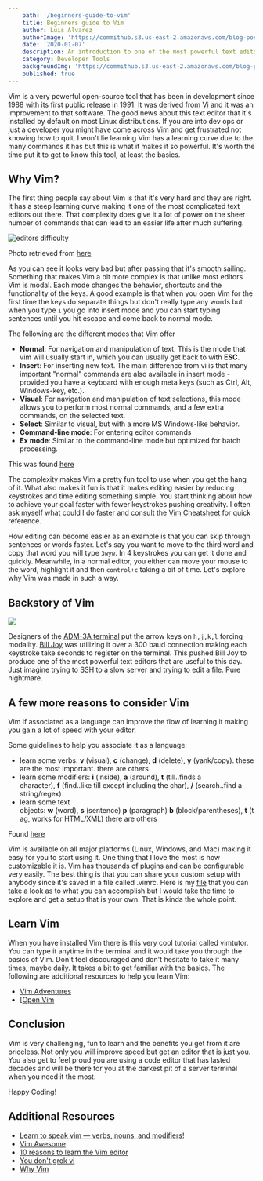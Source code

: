 ```yaml
---
    path: '/beginners-guide-to-vim'
    title: Beginners guide to Vim
    author: Luis Alvarez
    authorImage: 'https://commithub.s3.us-east-2.amazonaws.com/blog-posts/author/luis.jpg'
    date: '2020-01-07'
    description: An introduction to one of the most powerful text editors available in your terminal
    category: Developer Tools
    backgroundImg: 'https://commithub.s3.us-east-2.amazonaws.com/blog-posts/beginners-guide-to-vim/vim-terminal.png'
    published: true
---
```


Vim is a very powerful open-source tool that has been in development since 1988 with its first public release in 1991. It was derived from [Vi](https://en.wikipedia.org/wiki/Vi) and it was an improvement to that software. The good news about this text editor that it's installed by default on most Linux distributions. If you are into dev ops or just a developer you might have come across Vim and get frustrated not knowing how to quit. I won't lie learning Vim has a learning curve due to the many commands it has but this is what it makes it so powerful. It's worth the time put it to get to know this tool, at least the basics.

## Why Vim?

The first thing people say about Vim is that it's very hard and they are right. It has a steep learning curve making it one of the most complicated text editors out there. That complexity does give it a lot of power on the sheer number of commands that can lead to an easier life after much suffering.

<img class="section-jumbo" src="https://commithub.s3.us-east-2.amazonaws.com/blog-posts/beginners-guide-to-vim/graph.png" alt="editors difficulty" />

Photo retrieved from <a href="http://www.terminally-incoherent.com/blog/2012/03/21/why-vim/" rel="noopener" target="_blank">here</a>

As you can see it looks very bad but after passing that it's smooth sailing. Something that makes Vim a bit more complex is that unlike most editors Vim is modal. Each mode changes the behavior, shortcuts and the functionality of the keys. A good example is that when you open Vim for the first time the keys do separate things but don't really type any words but when you type `i` you go into insert mode and you can start typing sentences until you hit escape and come back to normal mode.

The following are the different modes that Vim offer

- **Normal**: For navigation and manipulation of text. This is the mode that vim will usually start in, which you can usually get back to with **ESC**.
- **Insert**: For inserting new text. The main difference from vi is that many important "normal" commands are also available in insert mode - provided you have a keyboard with enough meta keys (such as Ctrl, Alt, Windows-key, etc.).
- **Visual**: For navigation and manipulation of text selections, this mode allows you to perform most normal commands, and a few extra commands, on the selected text.
- **Select**: Similar to visual, but with a more MS Windows-like behavior.
- **Command-line mode**: For entering editor commands
- **Ex mode**: Similar to the command-line mode but optimized for batch processing.

This was found <a href="https://en.wikibooks.org/wiki/Learning_the_vi_Editor/Vim/Modes" rel="noopener" target="_blank">here</a>

The complexity makes Vim a pretty fun tool to use when you get the hang of it. What also makes it fun is that it makes editing easier by reducing keystrokes and time editing something simple. You start thinking about how to achieve your goal faster with fewer keystrokes pushing creativity. I often ask myself what could I do faster and consult the <a href="https://vim.rtorr.com" rel="noopener" target="_blank">Vim Cheatsheet</a> for quick reference.

How editing can become easier as an example is that you can skip through sentences or words faster. Let's say you want to move to the third word and copy that word you will type `3wyw`. In 4 keystrokes you can get it done and quickly. Meanwhile, in a normal editor, you either can move your mouse to the word, highlight it and then `control+c` taking a bit of time. Let's explore why Vim was made in such a way.

## Backstory of Vim

<img class="section-jumbo" src="https://commithub.s3.us-east-2.amazonaws.com/blog-posts/beginners-guide-to-vim/adm-3a.png" />

Designers of the <a href="https://en.wikipedia.org/wiki/ADM-3A" rel="noopener" target="_blank">ADM-3A terminal</a> put the arrow keys on `h,j,k,l` forcing modality. <a href="https://en.wikipedia.org/wiki/Bill_Joy" rel="noopener" target="_blank">Bill Joy</a> was utilizing it over a 300 baud connection making each keystroke take seconds to register on the terminal. This pushed Bill Joy to produce one of the most powerful text editors that are useful to this day. Just imagine trying to SSH to a slow server and trying to edit a file. Pure nightmare.

## A few more reasons to consider Vim

Vim if associated as a language can improve the flow of learning it making you gain a lot of speed with your editor.

Some guidelines to help you associate it as a language:

- learn some verbs: **v** (visual), **c** (change), **d** (delete), **y** (yank/copy). these are the most important. there are others
- learn some modifiers: **i** (inside), **a** (around), **t** (till..finds a character), **f** (find..like till except including the char), **/** (search..find a string/regex)
- learn some text objects: **w** (word), **s** (sentence) **p** (paragraph) **b** (block/parentheses), **t** (tag, works for HTML/XML) there are others

Found <a href="https://yanpritzker.com/learn-to-speak-vim-verbs-nouns-and-modifiers-d7bfed1f6b2d" rel="noopener" target="_blank">here</a>

Vim is available on all major platforms (Linux, Windows, and Mac) making it easy for you to start using it. One thing that I love the most is how customizable it is. Vim has thousands of plugins and can be configurable very easily. The best thing is that you can share your custom setup with anybody since it's saved in a file called .vimrc. Here is my <a href="https://gist.github.com/TheGameFreak720/ec95e3e523d25f596aad8431abcd765e" rel="noopener" target="_blank">file</a> that you can take a look as to what you can accomplish but I would take the time to explore and get a setup that is your own. That is kinda the whole point.

## Learn Vim

When you have installed Vim there is this very cool tutorial called vimtutor. You can type it anytime in the terminal and it would take you through the basics of Vim. Don't feel discouraged and don't hesitate to take it many times, maybe daily. It takes a bit to get familiar with the basics. The following are additional resources to help you learn Vim:

- <a href="https://vim-adventures.com" rel="noopener" target="_blank">Vim Adventures</a>
- [<a href="https://www.openvim.com" rel="noopener" target="_blank">Open Vim</a>

## Conclusion

Vim is very challenging, fun to learn and the benefits you get from it are priceless. Not only you will improve speed but get an editor that is just you. You also get to feel proud you are using a code editor that has lasted decades and will be there for you at the darkest pit of a server terminal when you need it the most.

Happy Coding!

## Additional Resources

- <a href="https://yanpritzker.com/learn-to-speak-vim-verbs-nouns-and-modifiers-d7bfed1f6b2d" rel="noopener" target="_blank">Learn to speak vim — verbs, nouns, and modifiers!</a>
- <a href="https://vimawesome.com/" rel="noopener" target="_blank">Vim Awesome</a>
- <a href="https://www.linuxtrainingacademy.com/10-reasons-to-learn-the-vim-editor/" rel="noopener" target="_blank">10 reasons to learn the Vim editor</a>
- <a href="https://gist.github.com/nifl/1178878" rel="noopener" target="_blank">You don't grok vi</a>
- <a href="http://www.terminally-incoherent.com/blog/2012/03/21/why-vim/" rel="noopener" target="_blank">Why Vim</a>

